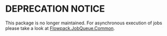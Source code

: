 # DEPRECATION NOTICE
This package is no longer maintained. For asynchronous execution of jobs please take a look at [Flowpack.JobQueue.Common](https://github.com/Flowpack/jobqueue-common).
